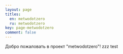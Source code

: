 ```yaml
---
layout: page
titles:  
  en: metwodotzero
  ru: metwodotzero
key: page-metwodotzero
comment: false
---
```


Добро пожаловать в проект "metwodotzero"!
zzz test
